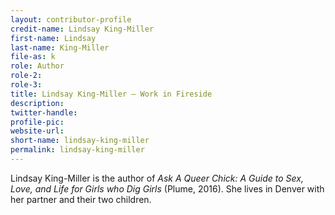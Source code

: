 ```yaml
---
layout: contributor-profile
credit-name: Lindsay King-Miller
first-name: Lindsay
last-name: King-Miller
file-as: k
role: Author
role-2:
role-3:
title: Lindsay King-Miller — Work in Fireside
description:
twitter-handle: 
profile-pic: 
website-url:
short-name: lindsay-king-miller
permalink: lindsay-king-miller
---
```

Lindsay King-Miller is the author of _Ask A Queer Chick: A Guide to Sex, Love, and Life for Girls who Dig Girls_ (Plume, 2016). She lives in Denver with her partner and their two children.
